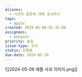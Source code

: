 ```yaml
---
aliases:
  - 사과의 종류에 대해 조사하기
tags:
  - apple
created: 2024-05-08 01:32:08
assignees:
  - penguin
priority: 높음
issue-type: 조사
status: 진행중
due-date: 2024-05-10
---
```

![[2024-05-08 애플 사과 이미지.png]]